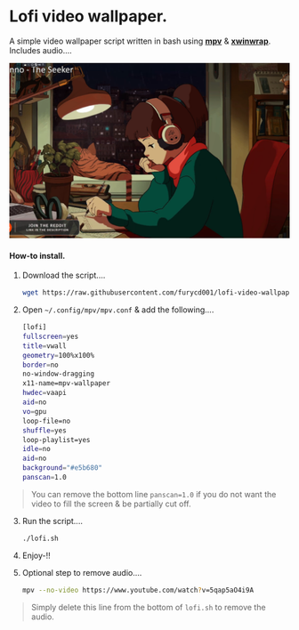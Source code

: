 # Lofi video wallpaper.

A simple video wallpaper script written in bash using **[mpv](https://mpv.io/)** & **[xwinwrap](https://aur.archlinux.org/packages/xwinwrap-git/)**. Includes audio....

![alt text](https://github.com/furycd001/lofi-video-wallpaper/blob/1b6672e6543dac33193dd2f592d4618f0e2646d5/Screenshot_2021-08-11_20-49-58.png "lofi")

#### How-to install.

1. Download the script....
    ```bash
    wget https://raw.githubusercontent.com/furycd001/lofi-video-wallpaper/main/lofi.sh
    ```
    
2. Open `~/.config/mpv/mpv.conf` & add the following....
    ```bash
    [lofi]
    fullscreen=yes
    title=vwall
    geometry=100%x100%
    border=no
    no-window-dragging
    x11-name=mpv-wallpaper
    hwdec=vaapi
    aid=no
    vo=gpu
    loop-file=no
    shuffle=yes
    loop-playlist=yes
    idle=no
    aid=no
    background="#e5b680"
    panscan=1.0
    ```
> You can remove the bottom line `panscan=1.0` if you do not want the video to fill the screen & be partially cut off.

3. Run the script....
    ```bash
    ./lofi.sh
    ```
4. Enjoy-!!

5. Optional step to remove audio....
	 ```bash
	mpv --no-video https://www.youtube.com/watch?v=5qap5aO4i9A
	 ```
> Simply delete this line from the bottom of `lofi.sh` to remove the audio.
